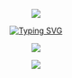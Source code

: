 <p align="center">
<img src="https://capsule-render.vercel.app/api?type=waving&color=timeGradient&height=250&section=header&text=HI%20THERE!&fontSize=80&fontAlign=50&fontAlignY=30&animation=twinkling" />
</p>
<p align="center">
<a href="https://git.io/typing-svg"><img src="https://readme-typing-svg.demolab.com?font=Orbitron&size=40&pause=1000&center=true&width=800&height=70&lines=Welcom+to+my+Github+profile+page!" alt="Typing SVG" /></a>
</p>
<p align="center">
<img align="center" src="https://img-home.csdnimg.cn/images/20230724024159.png?origin_url=https%3A%2F%2Fskillicons.dev%2Ficons%3Fi%3Dpy%2Cc%2Ccpp%2Ccss%2Chtml%2Cmd%2Cgithub%2Cvscode%26theme%3Ddark&pos_id=img-80Ab8X0D-1724494983912)" />
</p>
<p align="center">
<img src="https://capsule-render.vercel.app/api?type=waving&color=timeGradient&height=250&&section=footer&text=BYE!&fontSize=80&fontAlign=50&fontAlignY=70&animation=twinkling" />
</p>


